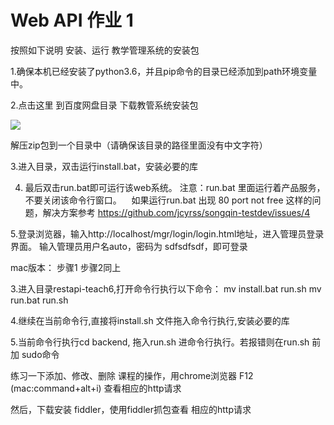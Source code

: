 

# Web API 作业 1


按照如下说明 安装、运行 教学管理系统的安装包




1.确保本机已经安装了python3.6，并且pip命令的目录已经添加到path环境变量中。
   

2.点击这里
    到百度网盘目录 下载教管系统安装包
    
![](https://user-images.githubusercontent.com/10496014/58444476-0e991100-812b-11e9-9df5-b9374a580f64.png)
    
 解压zip包到一个目录中（请确保该目录的路径里面没有中文字符）

3.进入目录，双击运行install.bat，安装必要的库

4. 最后双击run.bat即可运行该web系统。 注意：run.bat 里面运行着产品服务，不要关闭该命令行窗口。
    如果运行run.bat 出现  80 port not free 这样的问题，解决方案参考 
    https://github.com/jcyrss/songqin-testdev/issues/4
    

5.登录浏览器，输入http://localhost/mgr/login/login.html地址，进入管理员登录界面。 
    输入管理员用户名auto，密码为 sdfsdfsdf，即可登录
    
mac版本：
步骤1 步骤2同上

3.进入目录restapi-teach6,打开命令行执行以下命令：
   mv install.bat run.sh
   mv run.bat run.sh

4.继续在当前命令行,直接将install.sh 文件拖入命令行执行,安装必要的库

5.当前命令行执行cd backend, 拖入run.sh 进命令行执行。若报错则在run.sh 前加 sudo命令




练习一下添加、修改、删除 课程的操作，用chrome浏览器 F12 (mac:command+alt+i) 查看相应的http请求

然后，下载安装 fiddler，使用fiddler抓包查看 相应的http请求


